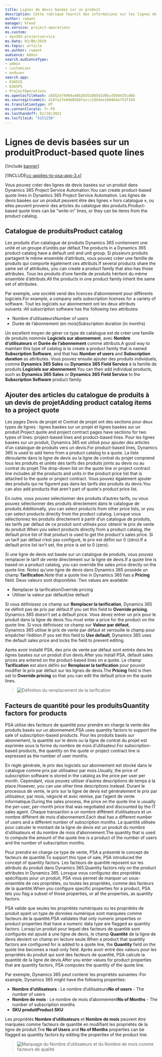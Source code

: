```yaml
---
title: Lignes de devis basées sur un produit
description: Cette rubrique fournit des informations sur les lignes de devis basées sur un produit.
author: rumant
manager: kfend
ms.service: project-operations
ms.custom:
- dyn365-projectservice
ms.date: 03/06/2019
ms.topic: article
ms.author: rumant
audience: Admin
search.audienceType:
- admin
- customizer
- enduser
search.app:
- D365CE
- D365PS
- ProjectOperations
ms.openlocfilehash: a5b52e74994a40b20353d85d1d9bcd59d435cd0b
ms.sourcegitcommit: 418fa1fe9d605b8faccc2d5dee1b04b4e753f194
ms.translationtype: HT
ms.contentlocale: fr-FR
ms.lasthandoff: 02/10/2021
ms.locfileid: "5151250"
---
```

# <a name="product-based-quote-lines"></a><span data-ttu-id="856a3-103">Lignes de devis basées sur un produit</span><span class="sxs-lookup"><span data-stu-id="856a3-103">Product-based quote lines</span></span>

[!include [banner](../includes/psa-now-project-operations.md)]

[!INCLUDE[cc-applies-to-psa-app-3.x](../includes/cc-applies-to-psa-app-3x.md)]


<span data-ttu-id="856a3-104">Vous pouvez créer des lignes de devis basées sur un produit dans Dynamics 365 Project Service Automation.</span><span class="sxs-lookup"><span data-stu-id="856a3-104">You can create product-based quote lines in Dynamics 365 Project Service Automation.</span></span> <span data-ttu-id="856a3-105">Les lignes de devis basées sur un produit peuvent être des lignes « hors catalogue », ou elles peuvent provenir des articles du catalogue des produits.</span><span class="sxs-lookup"><span data-stu-id="856a3-105">Product-based quote lines can be "write-in" lines, or they can be items from the product catalog.</span></span>

## <a name="product-catalog"></a><span data-ttu-id="856a3-106">Catalogue de produits</span><span class="sxs-lookup"><span data-stu-id="856a3-106">Product catalog</span></span>

<span data-ttu-id="856a3-107">Les produits d’un catalogue de produits Dynamics 365 contiennent une unité et un groupe d’unités par défaut.</span><span class="sxs-lookup"><span data-stu-id="856a3-107">The products in a Dynamics 365 product catalog have a default unit and unit group.</span></span> <span data-ttu-id="856a3-108">Si plusieurs produits partagent le même ensemble d’attributs, vous pouvez créer une famille de produits qui comporte également ces attributs.</span><span class="sxs-lookup"><span data-stu-id="856a3-108">If several products share the same set of attributes, you can create a product family that also has those attributes.</span></span> <span data-ttu-id="856a3-109">Tous les produits d’une famille de produits héritent du même ensemble d’attributs.</span><span class="sxs-lookup"><span data-stu-id="856a3-109">All the products in one product family inherit the same set of attributes.</span></span>

<span data-ttu-id="856a3-110">Par exemple, une société vend des licences d’abonnement pour différents logiciels.</span><span class="sxs-lookup"><span data-stu-id="856a3-110">For example, a company sells subscription licenses for a variety of software.</span></span> <span data-ttu-id="856a3-111">Tout les logiciels sur abonnement ont les deux attributs suivants :</span><span class="sxs-lookup"><span data-stu-id="856a3-111">All subscription software has the following two attributes:</span></span>

- <span data-ttu-id="856a3-112">Nombre d’utilisateurs</span><span class="sxs-lookup"><span data-stu-id="856a3-112">Number of users</span></span> 
- <span data-ttu-id="856a3-113">Durée de l’abonnement (en mois)</span><span class="sxs-lookup"><span data-stu-id="856a3-113">Subscription duration (in months)</span></span>

<span data-ttu-id="856a3-114">Un excellent moyen de gérer ce type de catalogue est de créer une famille de produits nommée **Logiciels sur abonnement**, avec **Nombre d’utilisateurs** et **Durée de l’abonnement** comme attributs.</span><span class="sxs-lookup"><span data-stu-id="856a3-114">A good way to maintain this type of catalog is to create a product family that is named **Subscription Software**, and that has **Number of users** and **Subscription duration** as attributes.</span></span> <span data-ttu-id="856a3-115">Vous pouvez ensuite ajouter des produits individuels, comme **Dynamics 365 Sales** ou **Dynamics 365 Field Service** à la famille de produits **Logiciels sur abonnement**.</span><span class="sxs-lookup"><span data-stu-id="856a3-115">You can then add individual products, such as **Dynamics 365 Sales** or **Dynamics 365 Field Service** to the **Subscription Software** product family.</span></span>

## <a name="adding-product-catalog-items-to-a-project-quote"></a><span data-ttu-id="856a3-116">Ajouter des articles du catalogue de produits à un devis de projet</span><span class="sxs-lookup"><span data-stu-id="856a3-116">Adding product catalog items to a project quote</span></span>

<span data-ttu-id="856a3-117">Les pages Devis de projet et Contrat de projet ont des sections pour deux types de lignes : lignes basées sur un projet et lignes basées sur un produit.</span><span class="sxs-lookup"><span data-stu-id="856a3-117">Project quote and project contract pages have sections for two types of lines: project-based lines and product-based lines.</span></span> <span data-ttu-id="856a3-118">Pour les lignes basées sur un produit, Dynamics 365 est utilisé pour ajouter des articles d’un catalogue de produits vers un devis.</span><span class="sxs-lookup"><span data-stu-id="856a3-118">For product-based lines, Dynamics 365 is used to add items from a product catalog to a quote.</span></span> <span data-ttu-id="856a3-119">La liste déroulante dans la ligne de devis ou la ligne de contrat du projet comprend tous les produits et unités des tarifs des produits joints au devis ou au contrat du projet.</span><span class="sxs-lookup"><span data-stu-id="856a3-119">The drop-down list on the quote line or project contract line includes all the products and units in the product price list that is attached to the quote or project contract.</span></span> <span data-ttu-id="856a3-120">Vous pouvez également ajouter des produits qui ne figurent pas dans les tarifs des produits du devis.</span><span class="sxs-lookup"><span data-stu-id="856a3-120">You can also add products that aren't part of quote's product price list.</span></span>

<span data-ttu-id="856a3-121">En outre, vous pouvez sélectionner des produits d’autres tarifs, ou vous pouvez sélectionner des produits directement dans le catalogue de produits.</span><span class="sxs-lookup"><span data-stu-id="856a3-121">Additionally, you can select products from other price lists, or you can select products directly from the product catalog.</span></span> <span data-ttu-id="856a3-122">Lorsque vous sélectionnez les produits directement à partir d’un catalogue de produits, les tarifs par défaut de ce produit sont utilisés pour obtenir le prix de vente du produit.</span><span class="sxs-lookup"><span data-stu-id="856a3-122">When you select products directly from a product catalog, the default price list of that product is used to get the product's sales price.</span></span> <span data-ttu-id="856a3-123">Si un tarif par défaut n’est pas configuré, le prix est défini sur 0 (zéro).</span><span class="sxs-lookup"><span data-stu-id="856a3-123">If a default price list isn't set, the price is set to 0 (zero).</span></span>

<span data-ttu-id="856a3-124">Si une ligne de devis est basée sur un catalogue de produits, vous pouvez remplacer le tarif de vente directement sur la ligne de devis.</span><span class="sxs-lookup"><span data-stu-id="856a3-124">If a quote line is based on a product catalog, you can override the sales price directly on the quote line.</span></span> <span data-ttu-id="856a3-125">Notez qu’une ligne de devis dans Dynamics 365 possède un champ **Tarification**.</span><span class="sxs-lookup"><span data-stu-id="856a3-125">Note that a quote line in Dynamics 365 has a **Pricing** field.</span></span> <span data-ttu-id="856a3-126">Deux valeurs sont disponibles :</span><span class="sxs-lookup"><span data-stu-id="856a3-126">Two values are available:</span></span>

- <span data-ttu-id="856a3-127">Remplacer la tarification</span><span class="sxs-lookup"><span data-stu-id="856a3-127">Override pricing</span></span>  
- <span data-ttu-id="856a3-128">Utiliser la valeur par défaut</span><span class="sxs-lookup"><span data-stu-id="856a3-128">Use default</span></span>

<span data-ttu-id="856a3-129">Si vous définissez ce champ sur **Remplacer la tarification**, Dynamics 365 ne définit pas de prix par défaut.</span><span class="sxs-lookup"><span data-stu-id="856a3-129">If you set this field to **Override pricing**, Dynamics 365 doesn't set a default price.</span></span> <span data-ttu-id="856a3-130">Vous devez entrer un prix pour le produit dans la ligne de devis.</span><span class="sxs-lookup"><span data-stu-id="856a3-130">You must enter a price for the product on the quote line.</span></span> <span data-ttu-id="856a3-131">Si vous définissez ce champ sur **Valeur par défaut**, Dynamics 365 utilise le prix de vente par défaut et verrouille le champ pour empêcher l’édition.</span><span class="sxs-lookup"><span data-stu-id="856a3-131">If you set this field to **Use default**, Dynamics 365 uses the default sales price and locks the field to prevent editing.</span></span>

<span data-ttu-id="856a3-132">Après avoir installé PSA, des prix de vente par défaut sont entrés dans les lignes basées sur un produit d’un devis.</span><span class="sxs-lookup"><span data-stu-id="856a3-132">After you install PSA, default sales prices are entered on the product-based lines on a quote.</span></span> <span data-ttu-id="856a3-133">Le champ **Tarification** est alors défini sur **Remplacer la tarification** pour pouvoir modifier le prix par défaut sur les lignes de devis.</span><span class="sxs-lookup"><span data-stu-id="856a3-133">The **Pricing** field is then set to **Override pricing** so that you can edit the default price on the quote lines.</span></span>

> ![Définition du remplacement de la tarification](media/basic-guide-10.png)
 
## <a name="quantity-factors-for-products"></a><span data-ttu-id="856a3-135">Facteurs de quantité pour les produits</span><span class="sxs-lookup"><span data-stu-id="856a3-135">Quantity factors for products</span></span>

<span data-ttu-id="856a3-136">PSA utilise des facteurs de quantité pour prendre en charge la vente des produits basés sur un abonnement.</span><span class="sxs-lookup"><span data-stu-id="856a3-136">PSA uses quantity factors to support the sale of subscription-based products.</span></span> <span data-ttu-id="856a3-137">Pour les produits basés sur abonnement, la quantité sur le devis ou la ligne de contrat du projet est exprimée sous la forme du nombre de mois d’utilisateur.</span><span class="sxs-lookup"><span data-stu-id="856a3-137">For subscription-based products, the quantity on the quote or project contract line is expressed as the number of user months.</span></span>

<span data-ttu-id="856a3-138">En règle générale, le prix des logiciels sur abonnement est stocké dans le catalogue comme prix par utilisateur par mois.</span><span class="sxs-lookup"><span data-stu-id="856a3-138">Usually, the price of subscription software is stored in the catalog as the price per user per month.</span></span> <span data-ttu-id="856a3-139">Cependant, vous pouvez utiliser d’autres descriptions de temps à la place.</span><span class="sxs-lookup"><span data-stu-id="856a3-139">However, you can use other time descriptions instead.</span></span> <span data-ttu-id="856a3-140">Durant le processus de vente, le prix sur la ligne de devis est généralement le prix par utilisateur, par mois, négocié et avec remise, par l’agent de vente informatique.</span><span class="sxs-lookup"><span data-stu-id="856a3-140">During the sales process, the price on the quote line is usually the per-user, per-month price that was negotiated and discounted by the IT sales agent.</span></span> <span data-ttu-id="856a3-141">Chaque transaction a un nombre différent d’utilisateurs et un nombre différent de mois d’abonnement.</span><span class="sxs-lookup"><span data-stu-id="856a3-141">Each deal has a different number of users and a different number of subscription months.</span></span> <span data-ttu-id="856a3-142">La quantité utilisée pour calculer le montant de la ligne de devis est un produit du nombre d’utilisateurs et du nombre de mois d’abonnement.</span><span class="sxs-lookup"><span data-stu-id="856a3-142">The quantity that is used to compute the amount of the quote line is a product of the number of users and the number of subscription months.</span></span>

<span data-ttu-id="856a3-143">Pour prendre en charge ce type de vente, PSA a présenté le concept de facteurs de quantité.</span><span class="sxs-lookup"><span data-stu-id="856a3-143">To support this type of sale, PSA introduced the concept of quantity factors.</span></span> <span data-ttu-id="856a3-144">Les facteurs de quantité reposent sur les attributs du produit dans Dynamics 365.</span><span class="sxs-lookup"><span data-stu-id="856a3-144">Quantity factors rely on the product attributes in Dynamics 365.</span></span> <span data-ttu-id="856a3-145">Lorsque vous configurez des propriétés spécifiques pour un produit, PSA vous permet de marquer un sous-ensemble de ces propriétés, ou toutes les propriétés, comme des facteurs de la quantité.</span><span class="sxs-lookup"><span data-stu-id="856a3-145">When you configure specific properties for a product, PSA lets you flag a subset of those properties, or all the properties, as quantity factors.</span></span>

<span data-ttu-id="856a3-146">PSA valide que seules les propriétés numériques ou les propriétés de produit ayant un type de données numérique sont marquées comme facteurs de la quantité.</span><span class="sxs-lookup"><span data-stu-id="856a3-146">PSA validates that only numeric properties or product properties that have a numeric data type are flagged as quantity factors.</span></span> <span data-ttu-id="856a3-147">Lorsqu’un produit pour lequel des facteurs de quantité sont configurés est ajouté à une ligne de devis, le champ **Quantité** de la ligne de devis devient un champ en lecture seule.</span><span class="sxs-lookup"><span data-stu-id="856a3-147">When a product that quantity factors are configured for is added to a quote line, the **Quantity** field on the quote line becomes a read-only field.</span></span> <span data-ttu-id="856a3-148">Après avoir entré des valeurs pour les propriétés du produit qui sont des facteurs de quantité, PSA calcule la quantité de la ligne de devis.</span><span class="sxs-lookup"><span data-stu-id="856a3-148">After you enter values for product properties that are quantity factors, PSA computes the quantity of the quote line.</span></span>

<span data-ttu-id="856a3-149">Par exemple, Dynamics 365 peut contenir les propriétés suivantes :</span><span class="sxs-lookup"><span data-stu-id="856a3-149">For example, Dynamics 365 might have the following properties:</span></span> 

- <span data-ttu-id="856a3-150">**Nombre d’utilisateurs** : Le nombre d’utilisateurs</span><span class="sxs-lookup"><span data-stu-id="856a3-150">**No of users** - The number of users</span></span> 
- <span data-ttu-id="856a3-151">**Nombre de mois** : Le nombre de mois d’abonnement</span><span class="sxs-lookup"><span data-stu-id="856a3-151">**No of Months** - The number of subscription months</span></span>
- <span data-ttu-id="856a3-152">**SKU produit**</span><span class="sxs-lookup"><span data-stu-id="856a3-152">**Product SKU**</span></span> 

<span data-ttu-id="856a3-153">Les propriétés **Nombre d’utilisateurs** et **Nombre de mois** peuvent être marquées comme facteurs de quantité en modifiant les propriétés de la ligne de produit.</span><span class="sxs-lookup"><span data-stu-id="856a3-153">Tne **No of Users** and **No of Months** properties can be flagged as quantity factors by editing the properties of the product line.</span></span> 

> ![Marquage du Nombre d’utilisateurs et du Nombre de mois comme facteurs de qualité](media/basic-guide-11.png)
 
